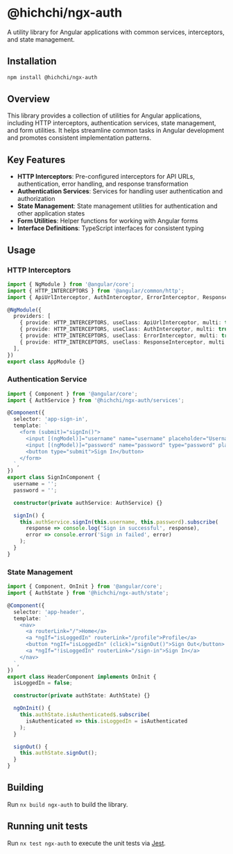 # @hichchi/ngx-auth

A utility library for Angular applications with common services, interceptors, and state management.

## Installation

```bash
npm install @hichchi/ngx-auth
```

## Overview

This library provides a collection of utilities for Angular applications, including HTTP interceptors, authentication services, state management, and form utilities. It helps streamline common tasks in Angular development and promotes consistent implementation patterns.

## Key Features

- **HTTP Interceptors**: Pre-configured interceptors for API URLs, authentication, error handling, and response transformation
- **Authentication Services**: Services for handling user authentication and authorization
- **State Management**: State management utilities for authentication and other application states
- **Form Utilities**: Helper functions for working with Angular forms
- **Interface Definitions**: TypeScript interfaces for consistent typing

## Usage

### HTTP Interceptors

```typescript
import { NgModule } from '@angular/core';
import { HTTP_INTERCEPTORS } from '@angular/common/http';
import { ApiUrlInterceptor, AuthInterceptor, ErrorInterceptor, ResponseInterceptor } from '@hichchi/ngx-auth/interceptors';

@NgModule({
  providers: [
    { provide: HTTP_INTERCEPTORS, useClass: ApiUrlInterceptor, multi: true },
    { provide: HTTP_INTERCEPTORS, useClass: AuthInterceptor, multi: true },
    { provide: HTTP_INTERCEPTORS, useClass: ErrorInterceptor, multi: true },
    { provide: HTTP_INTERCEPTORS, useClass: ResponseInterceptor, multi: true },
  ],
})
export class AppModule {}
```

### Authentication Service

```typescript
import { Component } from '@angular/core';
import { AuthService } from '@hichchi/ngx-auth/services';

@Component({
  selector: 'app-sign-in',
  template: `
    <form (submit)="signIn()">
      <input [(ngModel)]="username" name="username" placeholder="Username">
      <input [(ngModel)]="password" name="password" type="password" placeholder="Password">
      <button type="submit">Sign In</button>
    </form>
  `,
})
export class SignInComponent {
  username = '';
  password = '';

  constructor(private authService: AuthService) {}

  signIn() {
    this.authService.signIn(this.username, this.password).subscribe(
      response => console.log('Sign in successful', response),
      error => console.error('Sign in failed', error)
    );
  }
}
```

### State Management

```typescript
import { Component, OnInit } from '@angular/core';
import { AuthState } from '@hichchi/ngx-auth/state';

@Component({
  selector: 'app-header',
  template: `
    <nav>
      <a routerLink="/">Home</a>
      <a *ngIf="isLoggedIn" routerLink="/profile">Profile</a>
      <button *ngIf="isLoggedIn" (click)="signOut()">Sign Out</button>
      <a *ngIf="!isLoggedIn" routerLink="/sign-in">Sign In</a>
    </nav>
  `,
})
export class HeaderComponent implements OnInit {
  isLoggedIn = false;

  constructor(private authState: AuthState) {}

  ngOnInit() {
    this.authState.isAuthenticated$.subscribe(
      isAuthenticated => this.isLoggedIn = isAuthenticated
    );
  }

  signOut() {
    this.authState.signOut();
  }
}
```

## Building

Run `nx build ngx-auth` to build the library.

## Running unit tests

Run `nx test ngx-auth` to execute the unit tests via [Jest](https://jestjs.io).
